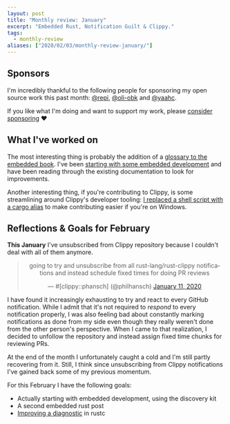 ```yaml
---
layout: post
title: "Monthly review: January"
excerpt: "Embedded Rust, Notification Guilt & Clippy."
tags:
  - monthly-review
aliases: ["2020/02/03/monthly-review-january/"]
---
```


## Sponsors

I'm incredibly thankful to the following people for sponsoring my open source
work this past month: [@repi], [@oli-obk] and [@yaahc].

If you like what I'm doing and want to support my work, please [consider sponsoring](https://phansch.net/thanks) :heart:

## What I've worked on

The most interesting thing is probably the addition of a [glossary to the
embedded book][glossary]. I've been [starting with some embedded
development][embedded_post] and have been reading through the existing
documentation to look for improvements.

Another interesting thing, if you're contributing to Clippy, is some
streamlining around Clippy's developer tooling: [I replaced a shell script with a
cargo alias][util_dev] to make contributing easier if you're on Windows.


## Reflections & Goals for February

**This January** I've unsubscribed from Clippy repository because I
couldn't deal with all of them anymore.

<center>
<blockquote class="twitter-tweet" data-dnt="true" data-theme="dark"><p lang="en" dir="ltr">going to try and unsubscribe from all rust-lang/rust-clippy notifications and instead schedule fixed times for doing PR reviews</p>&mdash; #[clippy::phansch] (@philhansch) <a href="https://twitter.com/philhansch/status/1215898420566745088?ref_src=twsrc%5Etfw">January 11, 2020</a></blockquote> <script async src="https://platform.twitter.com/widgets.js" charset="utf-8"></script> 
</center>

I have found it increasingly exhausting to try and react to every GitHub
notification. While I admit that it's not required to _respond_ to every
notification properly, I was also feeling bad about constantly marking
notifications as done from my side even though they really weren't done from the
other person's perspective. When I came to that realization, I decided to
unfollow the repository and instead assign fixed time chunks for reviewing PRs.

At the end of the month I unfortunately caught a cold and I'm still partly
recovering from it. Still, I think since unsubscribing from Clippy notifications
I've gained back some of my previous momentum.

For this February I have the following goals:

* Actually starting with embedded development, using the discovery kit
* A second embedded rust post
* [Improving a diagnostic][diag] in rustc

[sponsoring blog post]: https://phansch.net/2019/10/21/sponsoring/
[thanks page]: https://phansch.net/thanks/
[sponsorship profile]: https://github.com/sponsors/phansch
[paypal.me profile]: https://www.paypal.me/philhansch
[@oli-obk]: https://github.com/oli-obk
[@yaahc]: https://github.com/yaahc
[@repi]: https://github.com/repi
[glossary]: https://github.com/rust-embedded/book/pull/223
[util_dev]: https://github.com/rust-lang/rust-clippy/pull/5109
[embedded_post]: /2020/01/14/exploring-embedded-rust-part-1/
[diag]: https://github.com/rust-lang/rust/issues/56982
